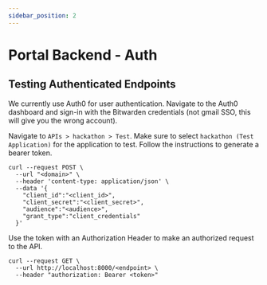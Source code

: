 ```yaml
---
sidebar_position: 2
---
```


# Portal Backend - Auth

## Testing Authenticated Endpoints

We currently use Auth0 for user authentication. Navigate to the Auth0 dashboard and sign-in with the Bitwarden credentials (not gmail SSO, this will give you the wrong account).

Navigate to `APIs > hackathon > Test`. Make sure to select `hackathon (Test Application)` for the application to test. Follow the instructions to generate a bearer token.

```
curl --request POST \
  --url "<domain>" \
  --header 'content-type: application/json' \
  --data '{
    "client_id":"<client_id>",
    "client_secret":"<client_secret>",
    "audience":"<audience>",
    "grant_type":"client_credentials"
  }'
```

Use the token with an Authorization Header to make an authorized request to the API.

```
curl --request GET \
  --url http://localhost:8000/<endpoint> \
  --header "authorization: Bearer <token>"
```
